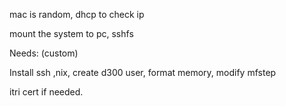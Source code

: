 
mac is random, dhcp to check ip

mount the system to pc, sshfs

Needs: (custom)

Install ssh ,nix, create d300 user, format memory, modify mfstep

itri cert if needed. 